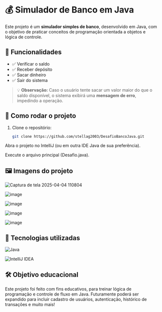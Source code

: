 # 💰 Simulador de Banco em Java

Este projeto é um **simulador simples de banco**, desenvolvido em Java, com o objetivo de praticar conceitos de programação orientada a objetos e lógica de controle.

## 🧠 Funcionalidades

- ✅ Verificar o saldo
- ✅ Receber depósito
- ✅ Sacar dinheiro
- ✅ Sair do sistema

> 💡 **Observação:** Caso o usuário tente sacar um valor maior do que o saldo disponível, o sistema exibirá uma **mensagem de erro**, impedindo a operação.

## 🚀 Como rodar o projeto

1. Clone o repositório:
   ```bash
   git clone https://github.com/stellag2003/DesafioBancoJava.git
Abra o projeto no IntelliJ (ou em outra IDE Java de sua preferência).

Execute o arquivo principal (Desafio.java).

## 🖼️ Imagens do projeto
![Captura de tela 2025-04-04 110804](https://github.com/user-attachments/assets/dcfdb74a-1109-4be2-ad11-322fe307c233)

![image](https://github.com/user-attachments/assets/88788f72-76a6-48f3-b1df-a12271375d65)

![image](https://github.com/user-attachments/assets/7f0690d9-7a0d-4c84-9543-85c5ccbcf575)

![image](https://github.com/user-attachments/assets/d00a7a8d-89c6-4237-8464-2b0ea1de19fb)

![image](https://github.com/user-attachments/assets/225086a6-8bae-49ae-b4e1-a88dc3615515)


## 📌 Tecnologias utilizadas
![Java](https://img.shields.io/badge/Java-8%2B-blue?logo=java)

![IntelliJ IDEA](https://img.shields.io/badge/IDE-IntelliJ%20IDEA-blue?logo=intellij-idea)


## 🛠️ Objetivo educacional
Este projeto foi feito com fins educativos, para treinar lógica de programação e controle de fluxo em Java. Futuramente poderá ser expandido para incluir cadastro de usuários, autenticação, histórico de transações e muito mais!

